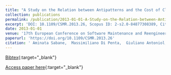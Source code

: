 ```yaml
---
title: "A Study on the Relation between Antipatterns and the Cost of Class Unit Testing"
collection: publications
permalink: /publication/2013-01-01-A-Study-on-the-Relation-between-Antipatterns-and-the-Cost-of-Class-Unit-Testing
excerpt: 'DOI: 10.1109/CSMR.2013.26, Scopus ID: 2-s2.0-84877308389, Cited by: 7'
date: 2013-01-01
venue: '17th European Conference on Software Maintenance and Reengineering, CSMR 2013, Genova, Italy, March 5-8, 2013'
paperurl: 'https://doi.org/10.1109/CSMR.2013.26'
citation: ' Aminata Sabane,  Massimiliano Di Penta,  Giuliano Antoniol,  Yann-Ga&quot;el Gu&apos;eh&apos;eneuc, &quot;A Study on the Relation between Antipatterns and the Cost of Class Unit Testing.&quot; 17th European Conference on Software Maintenance and Reengineering, CSMR 2013, Genova, Italy, March 5-8, 2013, 2013.'
---
```

[Bibtex](https://dblp.org/rec/bib/conf/csmr/SabanePAG13){:target="_blank"}

[Access paper here](https://doi.org/10.1109/CSMR.2013.26){:target="_blank"}
